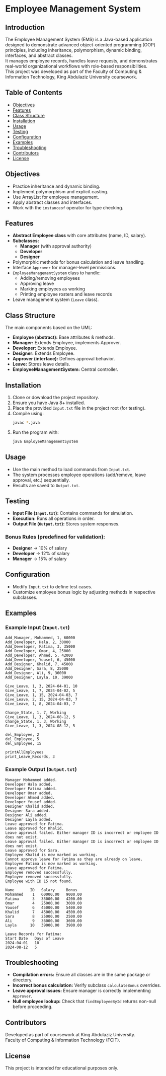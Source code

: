 # Employee Management System

## Introduction
The Employee Management System (EMS) is a Java-based application designed to demonstrate advanced object-oriented programming (OOP) principles, including inheritance, polymorphism, dynamic binding, interfaces, and abstract classes.  
It manages employee records, handles leave requests, and demonstrates real-world organizational workflows with role-based responsibilities.  
This project was developed as part of the Faculty of Computing & Information Technology, King Abdulaziz University coursework.

## Table of Contents
- [Objectives](#objectives)
- [Features](#features)
- [Class Structure](#class-structure)
- [Installation](#installation)
- [Usage](#usage)
- [Testing](#testing)
- [Configuration](#configuration)
- [Examples](#examples)
- [Troubleshooting](#troubleshooting)
- [Contributors](#contributors)
- [License](#license)

## Objectives
- Practice inheritance and dynamic binding.
- Implement polymorphism and explicit casting.
- Use ArrayList for employee management.
- Apply abstract classes and interfaces.
- Work with the `instanceof` operator for type checking.

## Features
- **Abstract Employee class** with core attributes (name, ID, salary).
- **Subclasses:**
  - **Manager** (with approval authority)
  - **Developer**
  - **Designer**
- Polymorphic methods for bonus calculation and leave handling.
- Interface `Approver` for manager-level permissions.
- `EmployeeManagementSystem` class to handle:
  - Adding/removing employees
  - Approving leave
  - Marking employees as working
  - Printing employee rosters and leave records
- Leave management system (`Leave` class).

## Class Structure
The main components based on the UML:
- **Employee (abstract):** Base attributes & methods.
- **Manager:** Extends Employee, implements Approver.
- **Developer:** Extends Employee.
- **Designer:** Extends Employee.
- **Approver (interface):** Defines approval behavior.
- **Leave:** Stores leave details.
- **EmployeeManagementSystem:** Central controller.

## Installation
1. Clone or download the project repository.
2. Ensure you have Java 8+ installed.
3. Place the provided `Input.txt` file in the project root (for testing).
4. Compile using:
   ```sh
   javac *.java
   ```
5. Run the program with:
   ```sh
   java EmployeeManagementSystem
   ```

## Usage
- Use the main method to load commands from `Input.txt`.
- The system processes employee operations (add/remove, leave approval, etc.) sequentially.
- Results are saved to `Output.txt`.

## Testing
- **Input File (`Input.txt`):** Contains commands for simulation.
- **Execution:** Runs all operations in order.
- **Output File (`Output.txt`):** Stores system responses.

### Bonus Rules (predefined for validation):
- **Designer** → 10% of salary
- **Developer** → 12% of salary
- **Manager** → 15% of salary

## Configuration
- Modify `Input.txt` to define test cases.
- Customize employee bonus logic by adjusting methods in respective subclasses.

## Examples

### Example Input (`Input.txt`)
```
Add_Manager, Mohammed, 1, 60000
Add_Developer, Hala, 2, 30000
Add_Developer, Fatima, 3, 35000
Add_Developer, Omar, 4, 25000
Add_Developer, Ahmed, 5, 42000
Add_Developer, Yousef, 6, 45000
Add_Designer, Khalid, 7, 45000
Add_Designer, Sara, 8, 25000
Add_Designer, Ali, 9, 36000
Add_Designer, Layla, 10, 39000

Give_Leave, 1, 3, 2024-04-01, 10
Give_Leave, 1, 7, 2024-04-02, 5
Give_Leave, 1, 15, 2024-04-03, 7
Give_Leave, 2, 15, 2024-04-03, 7
Give_Leave, 1, 8, 2024-04-03, 7

Change_State, 1, 7, Working
Give_Leave, 1, 3, 2024-08-12, 5
Change_State, 1, 3, Working
Give_Leave, 1, 3, 2024-08-12, 5

del_Employee, 2
del_Employee, 5
del_Employee, 15

printAllEmployees
print_Leave_Records, 3
```

### Example Output (`Output.txt`)
```
Manager Mohammed added.
Developer Hala added.
Developer Fatima added.
Developer Omar added.
Developer Ahmed added.
Developer Yousef added.
Designer Khalid added.
Designer Sara added.
Designer Ali added.
Designer Layla added.
Leave approved for Fatima.
Leave approved for Khalid.
Leave approval failed. Either manager ID is incorrect or employee ID does not exist.
Leave approval failed. Either manager ID is incorrect or employee ID does not exist.
Leave approved for Sara.
Employee Khalid is now marked as working.
Cannot approve leave for Fatima as they are already on leave.
Employee Fatima is now marked as working.
Leave approved for Fatima.
Employee removed successfully.
Employee removed successfully.
Employee with ID 15 not found.

Name       ID   Salary     Bonus
Mohammed    1   60000.00   9000.00
Fatima      3   35000.00   4200.00
Omar        4   25000.00   3000.00
Yousef      6   45000.00   5400.00
Khalid      7   45000.00   4500.00
Sara        8   25000.00   2500.00
Ali         9   36000.00   3600.00
Layla      10   39000.00   3900.00

Leave Records for Fatima:
Start Date   Days of Leave
2024-04-01   10
2024-08-12   5
```

## Troubleshooting
- **Compilation errors:** Ensure all classes are in the same package or directory.
- **Incorrect bonus calculation:** Verify subclass `calculateBonus` overrides.
- **Leave approval issues:** Ensure manager is correctly implementing `Approver`.
- **Null employee lookup:** Check that `findEmployeeById` returns non-null before proceeding.

## Contributors
Developed as part of coursework at King Abdulaziz University.  
Faculty of Computing & Information Technology (FCIT).

## License
This project is intended for educational purposes only.
